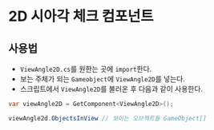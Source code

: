 # 2D 시아각 체크 컴포넌트

## 사용법

- `ViewAngle2D.cs`를 원한는 곳에 `import`한다.
- 보는 주체가 되는 `Gameobject`에 `ViewAngle2D`를 넣는다.
- 스크립트에서 `ViewAngle2D`를 불러온 후 다음과 같이 사용한다.

```cs
var viewAngle2D = GetComponent<ViewAngle2D>();

viewAngle2d.ObjectsInView // 보이는 오브젝트들 GameObject[]
```
